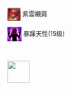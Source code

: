 
<a href="http://helper/item/62596"><img src="/empire/image/item/127_4.png" width="30" height="30" style="vertical-align: middle;"/></a> <span>紫雲襯肩</span><br/>

<a href="http://helper/skill/53345"><img src="/empire/image/skill/74_3.png" width="32" height="32" style="vertical-align: middle;"/></a> <span>暴躁天性(15级)</span><br/>

<a href="http://helper/task/1234"><img src="/empire/image/" width="0" height="0" style="vertical-align: middle;"/></a> <span></span><br/>


<a href="http://helper/task/12310">
    <img src="/starbucks.jpg" width="50" height="50">
</a>



